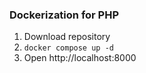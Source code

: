 ### Dockerization for PHP
1. Download repository
2. ```docker compose up -d```
3. Open http://localhost:8000